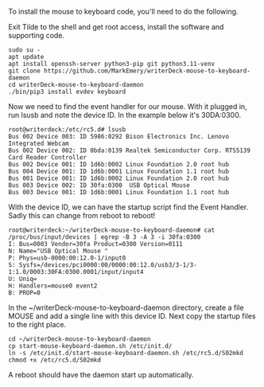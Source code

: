 
To install the mouse to keyboard code, you'll need to do the following.

Exit Tilde to the shell and get root access, install the software and supporting code.

```
sudo su -
apt update
apt install openssh-server python3-pip git python3.11-venv
git clone https://github.com/MarkEmery/writerDeck-mouse-to-keyboard-daemon
cd writerDeck-mouse-to-keyboard-daemon
./bin/pip3 install evdev keyboard
```
Now we need to find the event handler for our mouse. With it plugged in, run lsusb and note the device ID. In the example below it's 30DA:0300.

```
root@writerdeck:/etc/rc5.d# lsusb 
Bus 002 Device 003: ID 5986:0292 Bison Electronics Inc. Lenovo Integrated Webcam
Bus 002 Device 002: ID 0bda:0139 Realtek Semiconductor Corp. RTS5139 Card Reader Controller
Bus 002 Device 001: ID 1d6b:0002 Linux Foundation 2.0 root hub
Bus 004 Device 001: ID 1d6b:0001 Linux Foundation 1.1 root hub
Bus 001 Device 001: ID 1d6b:0002 Linux Foundation 2.0 root hub
Bus 003 Device 002: ID 30fa:0300  USB Optical Mouse
Bus 003 Device 001: ID 1d6b:0001 Linux Foundation 1.1 root hub
```
With the device ID, we can have the startup script find the Event Handler. Sadly this can change from reboot to reboot!

```
root@writerdeck:~/writerDeck-mouse-to-keyboard-daemon# cat /proc/bus/input/devices | egrep -B 3 -A 3 -i 30fa:0300 
I: Bus=0003 Vendor=30fa Product=0300 Version=0111
N: Name="USB Optical Mouse "
P: Phys=usb-0000:00:12.0-1/input0
S: Sysfs=/devices/pci0000:00/0000:00:12.0/usb3/3-1/3-1:1.0/0003:30FA:0300.0001/input/input4
U: Uniq=
H: Handlers=mouse0 event2 
B: PROP=0
```
In the ~/writerDeck-mouse-to-keyboard-daemon directory, create a file MOUSE and add a single line with this device ID.
Next copy the startup files to the right place.

```
cd ~/writerDeck-mouse-to-keyboard-daemon
cp start-mouse-keyboard-daemon.sh /etc/init.d/
ln -s /etc/init.d/start-mouse-keyboard-daemon.sh /etc/rc5.d/S02mkd
chmod +x /etc/rc5.d/S02mkd
```
A reboot should have the daemon start up automatically.
